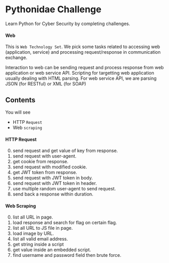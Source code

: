 # Pythonidae Challenge

Learn Python for Cyber Security by completing challenges.

#### Web

This is `Web Technology Set`. We pick some tasks related to accessing web (application, service) and processing request/response in communication exchange.

Interaction to web can be sending request and process response from web application or web service API. Scripting for targetting web application usually dealing with HTML parsing. For web service API, we are parsing JSON (for RESTful) or XML (for SOAP)

## Contents

You will see

- HTTP `Request`
- Web `scraping` 

#### HTTP Request

0. send request and get value of key from response.
1. send request with user-agent.
2. get cookie from response.
3. send request with modified cookie.
4. get JWT token from response.
5. send request with JWT token in body.
6. send request with JWT token in header.
7. use multiple random user-agent to send request.
8. send back a response within duration.

#### Web Scraping 

0. list all URL in page.
1. load response and search for flag on certain flag.
2. list all URL to JS file in page.
3. load image by URL.
4. list all valid email address.
5. get string inside a script
6. get value inside an embedded script.
7. find username and password field then brute force.